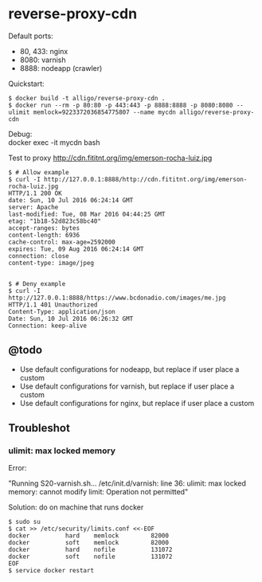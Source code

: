 # reverse-proxy-cdn

Default ports:

- 80, 433: nginx
- 8080: varnish
- 8888: nodeapp (crawler)

Quickstart:

```
$ docker build -t alligo/reverse-proxy-cdn .
$ docker run --rm -p 80:80 -p 443:443 -p 8888:8888 -p 8080:8080 --ulimit memlock=9223372036854775807 --name mycdn alligo/reverse-proxy-cdn
```

Debug:    
    docker exec -it mycdn bash

Test to proxy http://cdn.fititnt.org/img/emerson-rocha-luiz.jpg

```
$ # Allow example
$ curl -I http://127.0.0.1:8888/http://cdn.fititnt.org/img/emerson-rocha-luiz.jpg
HTTP/1.1 200 OK
date: Sun, 10 Jul 2016 06:24:14 GMT
server: Apache
last-modified: Tue, 08 Mar 2016 04:44:25 GMT
etag: "1b18-52d823c58bc40"
accept-ranges: bytes
content-length: 6936
cache-control: max-age=2592000
expires: Tue, 09 Aug 2016 06:24:14 GMT
connection: close
content-type: image/jpeg


$ # Deny example
$ curl -I http://127.0.0.1:8888/https://www.bcdonadio.com/images/me.jpg
HTTP/1.1 401 Unauthorized
Content-Type: application/json
Date: Sun, 10 Jul 2016 06:26:32 GMT
Connection: keep-alive
```

## @todo

- Use default configurations for nodeapp, but replace if user place a custom
- Use default configurations for varnish, but replace if user place a custom
- Use default configurations for nginx, but replace if user place a custom

## Troubleshot

### ulimit: max locked memory

Error:

"Running S20-varnish.sh...
/etc/init.d/varnish: line 36: ulimit: max locked memory: cannot modify limit: Operation not permitted"

Solution: do on machine that runs docker

```
$ sudo su
$ cat >> /etc/security/limits.conf <<-EOF
docker          hard    memlock         82000
docker          soft    memlock         82000
docker          hard    nofile          131072
docker          soft    nofile          131072
EOF
$ service docker restart
```